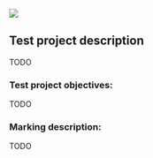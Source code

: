 ![](tickets/topology.png)

## Test project description
TODO

### Test project objectives:
TODO

### Marking description:
TODO
